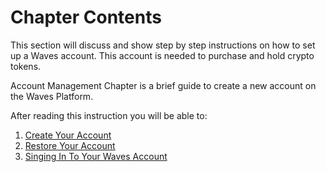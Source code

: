 # Chapter Contents

This section will discuss and show step by step instructions on how to set up a Waves account. This account is needed to purchase and hold crypto tokens.

Account Management Chapter is a brief guide to create a new account on the Waves Platform.

After reading this instruction you will be able to:

1. [Create Your Account](https://waves-platform.gitbooks.io/wavesdocs/content/waves-client/account-management/creating-an-account.html)
2. [Restore Your Account](https://waves-platform.gitbooks.io/wavesdocs/content/waves-client/account-management/restore-an-account.html) 
3. [Singing In To Your Waves Account](https://waves-platform.gitbooks.io/wavesdocs/content/waves-client/account-management/signing-in-to-your-account.html)



